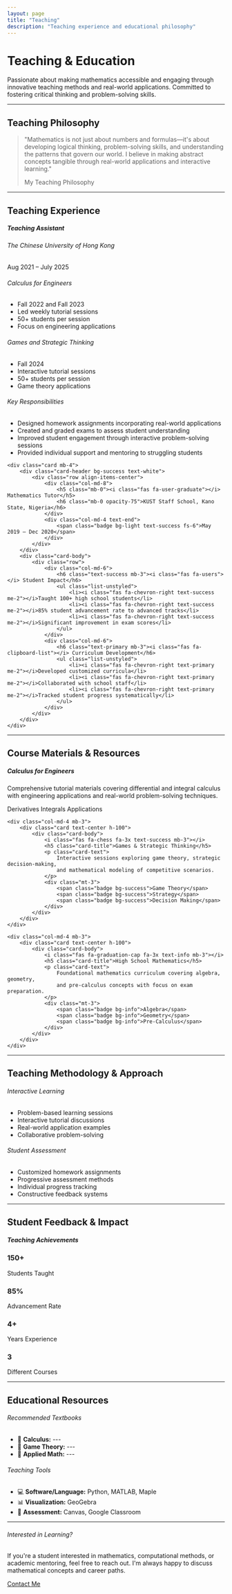 ```yaml
---
layout: page
title: "Teaching"
description: "Teaching experience and educational philosophy"
---
```


<div class="hero-section bg-gradient-primary text-white p-4 rounded mb-5">
    <div class="row align-items-center">
        <div class="col-md-8">
            <h1 class="display-6 mb-3">Teaching & Education</h1>
            <p class="lead mb-0">
                Passionate about making mathematics accessible and engaging through innovative teaching methods 
                and real-world applications. Committed to fostering critical thinking and problem-solving skills.
            </p>
        </div>
        <div class="col-md-4 text-center">
            <i class="fas fa-chalkboard-teacher fa-4x opacity-50"></i>
        </div>
    </div>
</div>

---

## Teaching Philosophy

<div class="row mb-5">
    <div class="col-lg-8 mx-auto">
        <div class="card border-0 shadow-sm">
            <div class="card-body p-4">
                <blockquote class="blockquote text-center">
                    <p class="mb-4">
                        "Mathematics is not just about numbers and formulas—it's about developing logical thinking, 
                        problem-solving skills, and understanding the patterns that govern our world. I believe in 
                        making abstract concepts tangible through real-world applications and interactive learning."
                    </p>
                    <footer class="blockquote-footer">My Teaching Philosophy</footer>
                </blockquote>
            </div>
        </div>
    </div>
</div>

---

## Teaching Experience

<div class="timeline">
    <div class="card mb-4">
        <div class="card-header bg-primary text-white">
            <div class="row align-items-center">
                <div class="col-md-8">
                    <h5 class="mb-0"><i class="fas fa-chalkboard-teacher"></i> Teaching Assistant</h5>
                    <h6 class="mb-0 opacity-75">The Chinese University of Hong Kong</h6>
                </div>
                <div class="col-md-4 text-end">
                    <span class="badge bg-light text-primary fs-6">Aug 2021 – July 2025</span>
                </div>
            </div>
        </div>
        <div class="card-body">
            <div class="row">
                <div class="col-md-6">
                    <h6 class="text-primary mb-3"><i class="fas fa-calculator"></i> Calculus for Engineers</h6>
                    <ul class="list-unstyled">
                        <li><i class="fas fa-chevron-right text-primary me-2"></i>Fall 2022 and Fall 2023</li>
                        <li><i class="fas fa-chevron-right text-primary me-2"></i>Led weekly tutorial sessions</li>
                        <li><i class="fas fa-chevron-right text-primary me-2"></i>50+ students per session</li>
                        <li><i class="fas fa-chevron-right text-primary me-2"></i>Focus on engineering applications</li>
                    </ul>
                </div>
                <div class="col-md-6">
                    <h6 class="text-success mb-3"><i class="fas fa-chess"></i> Games and Strategic Thinking</h6>
                    <ul class="list-unstyled">
                        <li><i class="fas fa-chevron-right text-success me-2"></i>Fall 2024</li>
                        <li><i class="fas fa-chevron-right text-success me-2"></i>Interactive tutorial sessions</li>
                        <li><i class="fas fa-chevron-right text-success me-2"></i>50+ students per session</li>
                        <li><i class="fas fa-chevron-right text-success me-2"></i>Game theory applications</li>
                    </ul>
                </div>
            </div>
            <div class="mt-3">
                <h6 class="text-info mb-3"><i class="fas fa-tasks"></i> Key Responsibilities</h6>
                <ul class="list-unstyled">
                    <li><i class="fas fa-chevron-right text-info me-2"></i>Designed homework assignments incorporating real-world applications</li>
                    <li><i class="fas fa-chevron-right text-info me-2"></i>Created and graded exams to assess student understanding</li>
                    <li><i class="fas fa-chevron-right text-info me-2"></i>Improved student engagement through interactive problem-solving sessions</li>
                    <li><i class="fas fa-chevron-right text-info me-2"></i>Provided individual support and mentoring to struggling students</li>
                </ul>
            </div>
        </div>
    </div>

    <div class="card mb-4">
        <div class="card-header bg-success text-white">
            <div class="row align-items-center">
                <div class="col-md-8">
                    <h5 class="mb-0"><i class="fas fa-user-graduate"></i> Mathematics Tutor</h5>
                    <h6 class="mb-0 opacity-75">KUST Staff School, Kano State, Nigeria</h6>
                </div>
                <div class="col-md-4 text-end">
                    <span class="badge bg-light text-success fs-6">May 2019 – Dec 2020</span>
                </div>
            </div>
        </div>
        <div class="card-body">
            <div class="row">
                <div class="col-md-6">
                    <h6 class="text-success mb-3"><i class="fas fa-users"></i> Student Impact</h6>
                    <ul class="list-unstyled">
                        <li><i class="fas fa-chevron-right text-success me-2"></i>Taught 100+ high school students</li>
                        <li><i class="fas fa-chevron-right text-success me-2"></i>85% student advancement rate to advanced tracks</li>
                        <li><i class="fas fa-chevron-right text-success me-2"></i>Significant improvement in exam scores</li>
                    </ul>
                </div>
                <div class="col-md-6">
                    <h6 class="text-primary mb-3"><i class="fas fa-clipboard-list"></i> Curriculum Development</h6>
                    <ul class="list-unstyled">
                        <li><i class="fas fa-chevron-right text-primary me-2"></i>Developed customized curricula</li>
                        <li><i class="fas fa-chevron-right text-primary me-2"></i>Collaborated with school staff</li>
                        <li><i class="fas fa-chevron-right text-primary me-2"></i>Tracked student progress systematically</li>
                    </ul>
                </div>
            </div>
        </div>
    </div>
</div>

---

## Course Materials & Resources

<div class="row mb-5">
    <div class="col-md-4 mb-3">
        <div class="card text-center h-100">
            <div class="card-body">
                <i class="fas fa-calculator fa-3x text-primary mb-3"></i>
                <h5 class="card-title">Calculus for Engineers</h5>
                <p class="card-text">
                    Comprehensive tutorial materials covering differential and integral calculus 
                    with engineering applications and real-world problem-solving techniques.
                </p>
                <div class="mt-3">
                    <span class="badge bg-primary">Derivatives</span>
                    <span class="badge bg-primary">Integrals</span>
                    <span class="badge bg-primary">Applications</span>
                </div>
            </div>
        </div>
    </div>
    
    <div class="col-md-4 mb-3">
        <div class="card text-center h-100">
            <div class="card-body">
                <i class="fas fa-chess fa-3x text-success mb-3"></i>
                <h5 class="card-title">Games & Strategic Thinking</h5>
                <p class="card-text">
                    Interactive sessions exploring game theory, strategic decision-making, 
                    and mathematical modeling of competitive scenarios.
                </p>
                <div class="mt-3">
                    <span class="badge bg-success">Game Theory</span>
                    <span class="badge bg-success">Strategy</span>
                    <span class="badge bg-success">Decision Making</span>
                </div>
            </div>
        </div>
    </div>
    
    <div class="col-md-4 mb-3">
        <div class="card text-center h-100">
            <div class="card-body">
                <i class="fas fa-graduation-cap fa-3x text-info mb-3"></i>
                <h5 class="card-title">High School Mathematics</h5>
                <p class="card-text">
                    Foundational mathematics curriculum covering algebra, geometry, 
                    and pre-calculus concepts with focus on exam preparation.
                </p>
                <div class="mt-3">
                    <span class="badge bg-info">Algebra</span>
                    <span class="badge bg-info">Geometry</span>
                    <span class="badge bg-info">Pre-Calculus</span>
                </div>
            </div>
        </div>
    </div>
</div>

---

## Teaching Methodology & Approach

<div class="row mb-5">
    <div class="col-md-6 mb-4">
        <div class="card border-primary">
            <div class="card-header bg-primary text-white">
                <h6 class="mb-0"><i class="fas fa-lightbulb"></i> Interactive Learning</h6>
            </div>
            <div class="card-body">
                <ul class="list-unstyled mb-0">
                    <li class="mb-2"><i class="fas fa-check text-primary me-2"></i>Problem-based learning sessions</li>
                    <li class="mb-2"><i class="fas fa-check text-primary me-2"></i>Interactive tutorial discussions</li>
                    <li class="mb-2"><i class="fas fa-check text-primary me-2"></i>Real-world application examples</li>
                    <li class="mb-0"><i class="fas fa-check text-primary me-2"></i>Collaborative problem-solving</li>
                </ul>
            </div>
        </div>
    </div>
    <div class="col-md-6 mb-4">
        <div class="card border-success">
            <div class="card-header bg-success text-white">
                <h6 class="mb-0"><i class="fas fa-chart-line"></i> Student Assessment</h6>
            </div>
            <div class="card-body">
                <ul class="list-unstyled mb-0">
                    <li class="mb-2"><i class="fas fa-check text-success me-2"></i>Customized homework assignments</li>
                    <li class="mb-2"><i class="fas fa-check text-success me-2"></i>Progressive assessment methods</li>
                    <li class="mb-2"><i class="fas fa-check text-success me-2"></i>Individual progress tracking</li>
                    <li class="mb-0"><i class="fas fa-check text-success me-2"></i>Constructive feedback systems</li>
                </ul>
            </div>
        </div>
    </div>
</div>

---

## Student Feedback & Impact

<div class="row mb-5">
    <div class="col-lg-8 mx-auto">
        <div class="card">
            <div class="card-header bg-warning text-dark">
                <h5 class="mb-0"><i class="fas fa-star"></i> Teaching Achievements</h5>
            </div>
            <div class="card-body">
                <div class="row text-center">
                    <div class="col-md-3 mb-3">
                        <div class="p-3 rounded">
                            <h3 class="text-primary mb-1">150+</h3>
                            <p class="mb-0 small">Students Taught</p>
                        </div>
                    </div>
                    <div class="col-md-3 mb-3">
                        <div class="p-3 rounded">
                            <h3 class="text-success mb-1">85%</h3>
                            <p class="mb-0 small">Advancement Rate</p>
                        </div>
                    </div>
                    <div class="col-md-3 mb-3">
                        <div class="p-3 rounded">
                            <h3 class="text-info mb-1">4+</h3>
                            <p class="mb-0 small">Years Experience</p>
                        </div>
                    </div>
                    <div class="col-md-3 mb-3">
                        <div class="p-3 rounded">
                            <h3 class="text-warning mb-1">3</h3>
                            <p class="mb-0 small">Different Courses</p>
                        </div>
                    </div>
                </div>
            </div>
        </div>
    </div>
</div>

---

## Educational Resources

<div class="row">
    <div class="col-md-6 mb-4">
        <div class="card">
            <div class="card-header">
                <h6 class="mb-0"><i class="fas fa-book"></i> Recommended Textbooks</h6>
            </div>
            <div class="card-body">
                <ul class="list-unstyled mb-0">
                    <li class="mb-2">📘 <strong>Calculus:</strong> --- </li>
                    <li class="mb-2">📗 <strong>Game Theory:</strong> --- </li>
                    <li class="mb-0">📙 <strong>Applied Math:</strong> --- </li>
                </ul>
            </div>
        </div>
    </div>
    <div class="col-md-6 mb-4">
        <div class="card">
            <div class="card-header">
                <h6 class="mb-0"><i class="fas fa-tools"></i> Teaching Tools</h6>
            </div>
            <div class="card-body">
                <ul class="list-unstyled mb-0">
                    <li class="mb-2">💻 <strong>Software/Language:</strong> Python, MATLAB, Maple</li>
                    <li class="mb-2">📊 <strong>Visualization:</strong> GeoGebra</li>
                    <li class="mb-0">🎯 <strong>Assessment:</strong> Canvas, Google Classroom</li>
                </ul>
            </div>
        </div>
    </div>
</div>

---

<div class="alert alert-primary border-0 mt-5">
    <div class="row align-items-center">
        <div class="col-md-8">
            <h6 class="alert-heading mb-2"><i class="fas fa-envelope text-primary"></i> Interested in Learning?</h6>
            <p class="mb-0">
                If you're a student interested in mathematics, computational methods, or academic mentoring, 
                feel free to reach out. I'm always happy to discuss mathematical concepts and career paths.
            </p>
        </div>
        <div class="col-md-4 text-end">
            <a href="mailto:abdgafartunde@yahoo.com" class="btn btn-primary">
                <i class="fas fa-envelope"></i> Contact Me
            </a>
        </div>
    </div>
</div>
